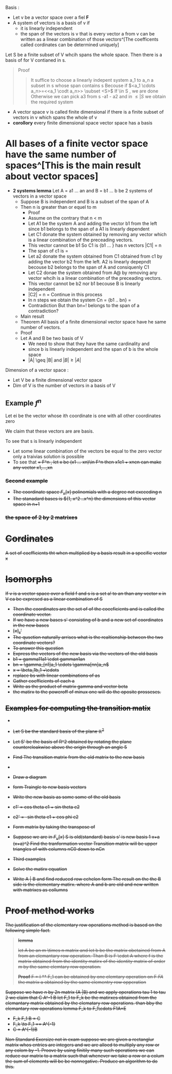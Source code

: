 Basis 
:

  * Let v be a vector space over a fiel **F**
  * A system of vectors is a basis of v if
    + it is linearly independent
    + the span of the vectors is v that is every vector a from v can be written as a linear combination of those vectors^[The coefficents called cordinates can be determined uniquely]
    
Let S be a finite subset of V whcih spans the whole space. Then there is a basis of for V contianed in s. 

> Proof
> >
> > It suffice to choose a linearly indepent system a_1 to a_n a subset in s whose span contains s
> > Becouse if $<a_1 \cdots a_n>=<<a_1 \codt a_n>> \subset <S>$
> > If <a1> \in S , we are done
> > Otherwise we can pick a3 from s -a1 - a2 and in $\leq |S$ we obtain the required system

* A vector space v is called finite dimensional if there is a finite subset of vectors in v which spans the whole of v
* **corollory** every finite dimensional space vector space has a basis 

# All bases of a finite vector space have the same number of spaces^[This is the main result about vector spaces]
* **2 systems lemma** Let A = a1 ... an and B = b1 ... b  be 2 systems of vectors in a vector space
  + Suppose B is independent and B is a subset of the span of A
  + Then n is greater than or equel to m
    - Proof
    - Assume on the contrary that n < m
    - Let A1 be the system A and adding the vector b1 from the left since b1 belongs to the span of a A1 is linearly dependent
    - Let C1 donate the system obtained by removing any vector which is a linear combination of the preceading vectors.
    - This vector cannot be b1 So C1 is \{b1 ... \} has n vectors |C1| = n
    - The span of c1 is <c1> =<a>
    - Let a2 donate the system obtained from C1 obtained from c1 by adding the vector b2 from the left. A2 is linearly depepndt becouse b2 belongs to the span of A and consiquenly C1
    - Let C2 donae the system obtained from A@ by removing any vector whcih is a linear combination of the preceading vectors.
    - This vector cannot be b2 nor b1 becouse B is linearly independent
    - |C2| = n  <C2> = <A> Continue in this process
    - In n steps we obtain the system Cn = {b1 .. bn} <Cn>= <A>
    - Contradiction But than bn+! belongs to the span of <Cn> a contradiction?
  + Main result
  + Theorem All basis of a finite dimensional vector space have he same number of vectors. 
  + Proof
  + Let A and B be two basis of V
    - We need to show that they have the same cardinality and
    - since b is linearly independent and the span of b is the whole space
    - |A| \geq |B| and $|B| \geq |A|$ 

Dimension of a vector space
: 
  * Let V be a finite dimensional vector space 
  * Dim of V is the number of vectors in a basis of V 

## Example $f^n$
Let ei be the vector whose ith coordinate is one with all other coordinates zero

We claim that these vectors are are basis. 

To see that s is linearly independent

* Let some linear combination of the vectors be equal to the zero vector only a traivias solution is possible
* To see that <s> = F^n , let x be (x1 ... xn)\in F^n then x1e1 + xnen can make any vector x1,...,xn

### Second example

* The coordinate space $F_n[x]$ polinomials with a degree not exceeding n
* The stanadard bases is $\{1, x^2 ..x^n\} the dimensions of this vector space in n+1

### the space of 2 by 2 matrixes

# Cordinates
A set of coefficients tht when multiplied by a basis result in a specific vector x

# Isomorphs

If v is a vector space over a field f and s is a set a! to an than any vector x in V ca be expresed as a linear combination of S

* Then the coordinates are the set of of the coeeficients and is called the coordinate vector. 
* If we have a new bases s' consisting of b and a new set of coordinates in the new bases
* $[x]_s'$ 
* The qusetion naturally arrises what is the realtionship between the two coordinate vectors?
* To answer this question
* Express the vectors of the new basis via the vectors of the old basis
* b1 =  gamma11a1 \cdot gamman1an
* bn = \gamma_[n1]a_1 \cdots \gamma[nn]a_n$
* x = \beta_1b_1 +\cdots
* replace bs with linear combinations of as
* Gather coefficients of each a
* Write as the product of matrix gamma and vector beta
* the matirx to the poweroff of minux one will do the oposite prosseses.

## Examples for computing the transition matix

*
* Let S be the standard basis of the plane $\mathbb{R}^2$
* Let S' be the basis of R^2 obtained by rotating the plane countercloakwise above the origin through an angle 5
* Find The transition matrix from the old matrix to the new basis
*
* Draw a diagram
* form Traingle to new basis vectors
* Write the new basis as some some of the old basis
* e1' = cos theta e1 + sin theta e2
* e2' = -sin theta e1 + cos phi e2
* Form matrix by taking the transpose of 

* Suppose we are in $F_u[x]$ S is old(standard) basis s' is new basis 1 x+a (x+a)^2
    Find the tranformation vector
    Transition matrix will be upper triangles of with columns nC0 down to nCn

* Third examples
* Solve the matirx equation
* Write A | B and find reduced row echelon form The result on the the B side is the elementary matirx. where A and b are old and new written with matrixes as collumns

# Proof method works

The justification of the elementary row operations method is based on the following simple fact.

> **lemma**
> 
> let A be an m \times n matrix and let b be the matrix obetained from A from an elemantary row operation. Than B is F \cdot A where f is the matrix obtained from the identity matirx of the identity matrix of order m by the same elemtary row operation.
>
> **Proof** F = I 
> ** F_1 can be obtained by one elemtary operation on F
> $F A$  the matrix a obtained by the same elementry row opperation

Suppose we have n by 2n matrix (A |B) and we apply operations tau 1 to tau 2 we claim that C A^-1 B
let F_1 to F_k be the matirxes obtained from the elemantary matrix obtained by the elematary row operations.
than bby the elemantary row operations lemma F_k to F_1\cdots F1A=E
* F_k F_1 B = C
* F_k \to F_1 == A^{-1}
* C = A^{-1}B

Non Standard Exersize not in exam
suppose we are given a rectanglur matrix whos entries are integers and we are alloed to multiply any row or any colom by -1.
Proove by using finitily many such operations we can reduce our matrix to a matrix such that whenever we take a row or a colum the sum of elements will be be nonnegative.
Produce an algorithm to do this.
